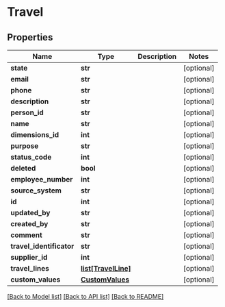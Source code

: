 # Travel

## Properties
Name | Type | Description | Notes
------------ | ------------- | ------------- | -------------
**state** | **str** |  | [optional] 
**email** | **str** |  | [optional] 
**phone** | **str** |  | [optional] 
**description** | **str** |  | [optional] 
**person_id** | **str** |  | [optional] 
**name** | **str** |  | [optional] 
**dimensions_id** | **int** |  | [optional] 
**purpose** | **str** |  | [optional] 
**status_code** | **int** |  | [optional] 
**deleted** | **bool** |  | [optional] 
**employee_number** | **int** |  | [optional] 
**source_system** | **str** |  | [optional] 
**id** | **int** |  | [optional] 
**updated_by** | **str** |  | [optional] 
**created_by** | **str** |  | [optional] 
**comment** | **str** |  | [optional] 
**travel_identificator** | **str** |  | [optional] 
**supplier_id** | **int** |  | [optional] 
**travel_lines** | [**list[TravelLine]**](TravelLine.md) |  | [optional] 
**custom_values** | [**CustomValues**](CustomValues.md) |  | [optional] 

[[Back to Model list]](../README.md#documentation-for-models) [[Back to API list]](../README.md#documentation-for-api-endpoints) [[Back to README]](../README.md)


